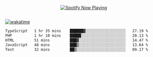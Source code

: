 

<p align="center">
  <a href="https://open.spotify.com/user/31ljmyymhthokwewwcd6dsdmvprm" target="_blank"><img src="https://novatorem-psi-rosy.vercel.app/api/spotify" alt="Spotify Now Playing"/></a>
</p>

##

[![wakatime](https://wakatime.com/badge/user/87646243-158a-4241-a3cb-668e1fa2dbb8.svg)](https://wakatime.com/@87646243-158a-4241-a3cb-668e1fa2dbb8)
<!--START_SECTION:waka-->

```txt
TypeScript   1 hr 35 mins    ██████▓░░░░░░░░░░░░░░░░░░   27.19 %
PHP          1 hr 10 mins    █████░░░░░░░░░░░░░░░░░░░░   20.13 %
HTML         51 mins         ███▓░░░░░░░░░░░░░░░░░░░░░   14.47 %
JavaScript   48 mins         ███▒░░░░░░░░░░░░░░░░░░░░░   13.64 %
Text         32 mins         ██▒░░░░░░░░░░░░░░░░░░░░░░   09.17 %
```

<!--END_SECTION:waka-->
